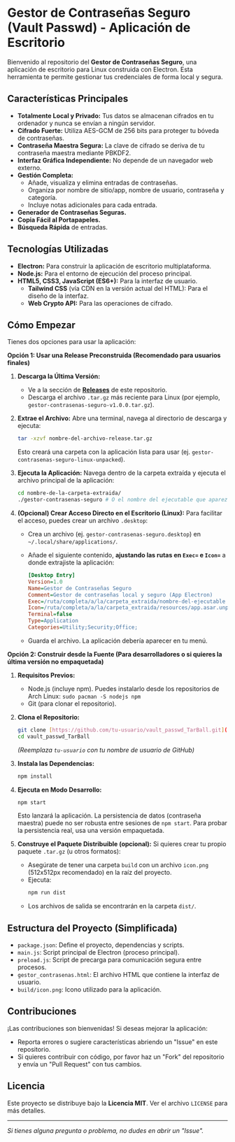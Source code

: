 # Gestor de Contraseñas Seguro (Vault Passwd) - Aplicación de Escritorio

Bienvenido al repositorio del **Gestor de Contraseñas Seguro**, una aplicación de escritorio para Linux construida con Electron. Esta herramienta te permite gestionar tus credenciales de forma local y segura.

## Características Principales

* **Totalmente Local y Privado:** Tus datos se almacenan cifrados en tu ordenador y nunca se envían a ningún servidor.
* **Cifrado Fuerte:** Utiliza AES-GCM de 256 bits para proteger tu bóveda de contraseñas.
* **Contraseña Maestra Segura:** La clave de cifrado se deriva de tu contraseña maestra mediante PBKDF2.
* **Interfaz Gráfica Independiente:** No depende de un navegador web externo.
* **Gestión Completa:**
    * Añade, visualiza y elimina entradas de contraseñas.
    * Organiza por nombre de sitio/app, nombre de usuario, contraseña y categoría.
    * Incluye notas adicionales para cada entrada.
* **Generador de Contraseñas Seguras.**
* **Copia Fácil al Portapapeles.**
* **Búsqueda Rápida** de entradas.

## Tecnologías Utilizadas

* **Electron:** Para construir la aplicación de escritorio multiplataforma.
* **Node.js:** Para el entorno de ejecución del proceso principal.
* **HTML5, CSS3, JavaScript (ES6+):** Para la interfaz de usuario.
    * **Tailwind CSS** (vía CDN en la versión actual del HTML): Para el diseño de la interfaz.
    * **Web Crypto API:** Para las operaciones de cifrado.

## Cómo Empezar

Tienes dos opciones para usar la aplicación:

**Opción 1: Usar una Release Preconstruida (Recomendado para usuarios finales)**

1.  **Descarga la Última Versión:**
    * Ve a la sección de **[Releases](https://github.com/J27REPO/vault_passwd_TarBall/releases)** de este repositorio.
    * Descarga el archivo `.tar.gz` más reciente para Linux (por ejemplo, `gestor-contrasenas-seguro-v1.0.0.tar.gz`).

2.  **Extrae el Archivo:**
    Abre una terminal, navega al directorio de descarga y ejecuta:
    ```bash
    tar -xzvf nombre-del-archivo-release.tar.gz
    ```
    Esto creará una carpeta con la aplicación lista para usar (ej. `gestor-contrasenas-seguro-linux-unpacked`).

3.  **Ejecuta la Aplicación:**
    Navega dentro de la carpeta extraída y ejecuta el archivo principal de la aplicación:
    ```bash
    cd nombre-de-la-carpeta-extraida/
    ./gestor-contrasenas-seguro # O el nombre del ejecutable que aparezca
    ```

4.  **(Opcional) Crear Acceso Directo en el Escritorio (Linux):**
    Para facilitar el acceso, puedes crear un archivo `.desktop`:
    * Crea un archivo (ej. `gestor-contrasenas-seguro.desktop`) en `~/.local/share/applications/`.
    * Añade el siguiente contenido, **ajustando las rutas en `Exec=` e `Icon=`** a donde extrajiste la aplicación:

        ```ini
        [Desktop Entry]
        Version=1.0
        Name=Gestor de Contraseñas Seguro
        Comment=Gestor de contraseñas local y seguro (App Electron)
        Exec=/ruta/completa/a/la/carpeta_extraida/nombre-del-ejecutable
        Icon=/ruta/completa/a/la/carpeta_extraida/resources/app.asar.unpacked/build/icon.png # Ajusta si es necesario
        Terminal=false
        Type=Application
        Categories=Utility;Security;Office;
        ```
    * Guarda el archivo. La aplicación debería aparecer en tu menú.

**Opción 2: Construir desde la Fuente (Para desarrolladores o si quieres la última versión no empaquetada)**

1.  **Requisitos Previos:**
    * Node.js (incluye npm). Puedes instalarlo desde los repositorios de Arch Linux: `sudo pacman -S nodejs npm`
    * Git (para clonar el repositorio).

2.  **Clona el Repositorio:**
    ```bash
    git clone [https://github.com/tu-usuario/vault_passwd_TarBall.git](https://github.com/tu-usuario/vault_passwd_TarBall.git)
    cd vault_passwd_TarBall
    ```
    *(Reemplaza `tu-usuario` con tu nombre de usuario de GitHub)*

3.  **Instala las Dependencias:**
    ```bash
    npm install
    ```

4.  **Ejecuta en Modo Desarrollo:**
    ```bash
    npm start
    ```
    Esto lanzará la aplicación. La persistencia de datos (contraseña maestra) puede no ser robusta entre sesiones de `npm start`. Para probar la persistencia real, usa una versión empaquetada.

5.  **Construye el Paquete Distribuible (opcional):**
    Si quieres crear tu propio paquete `.tar.gz` (u otros formatos):
    * Asegúrate de tener una carpeta `build` con un archivo `icon.png` (512x512px recomendado) en la raíz del proyecto.
    * Ejecuta:
        ```bash
        npm run dist
        ```
    * Los archivos de salida se encontrarán en la carpeta `dist/`.

## Estructura del Proyecto (Simplificada)

* `package.json`: Define el proyecto, dependencias y scripts.
* `main.js`: Script principal de Electron (proceso principal).
* `preload.js`: Script de precarga para comunicación segura entre procesos.
* `gestor_contrasenas.html`: El archivo HTML que contiene la interfaz de usuario.
* `build/icon.png`: Icono utilizado para la aplicación.

## Contribuciones

¡Las contribuciones son bienvenidas! Si deseas mejorar la aplicación:
* Reporta errores o sugiere características abriendo un "Issue" en este repositorio.
* Si quieres contribuir con código, por favor haz un "Fork" del repositorio y envía un "Pull Request" con tus cambios.

## Licencia

Este proyecto se distribuye bajo la **Licencia MIT**. Ver el archivo `LICENSE` para más detalles.

---

*Si tienes alguna pregunta o problema, no dudes en abrir un "Issue".*
